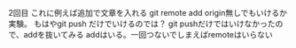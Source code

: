 2回目
これに例えば追加で文章を入れる
git remote add origin無しでもいけるか実験。
もはやgit push だけでいけるのでは？
git pushだけではいけなかったので、addを抜いてみる
addはいる。一回つないでしまえばremoteはいらない